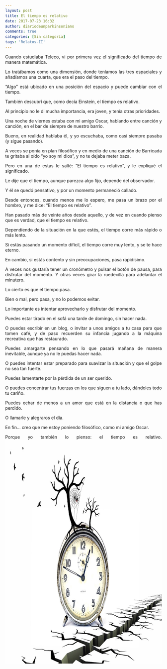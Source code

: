 ```yaml
---
layout: post
title: El tiempo es relativo
date: 2017-07-23 16:32
author: diariodeunparkinsoniano
comments: true
categories: [Sin categoría]
tags: 'Relatos-II'
---
```

<p style="text-align:justify;">Cuando estudiaba Teleco, vi por primera vez el significado del tiempo de manera matemática.</p>
<p style="text-align:justify;">Lo tratábamos como una dimensión, donde teníamos las tres espaciales y añadíamos una cuarta, que era el paso del tiempo.</p>
<p style="text-align:justify;">“Algo” está ubicado en una posición del espacio y puede cambiar con el tiempo.</p>
<p style="text-align:justify;">También descubrí que, como decía Einstein, el tiempo es relativo.</p>
<p style="text-align:justify;">Al principio no le di mucha importancia, era joven, y tenía otras prioridades.</p>
<p style="text-align:justify;">Una noche de viernes estaba con mi amigo Oscar, hablando entre canción y canción, en el bar de siempre de nuestro barrio.</p>
<p style="text-align:justify;">Bueno, en realidad hablaba él, y yo escuchaba, como casi siempre pasaba (y sigue pasando).</p>
<p style="text-align:justify;">A veces se ponía en plan filosófico y en medio de una canción de Barricada te gritaba al oído “yo soy mi dios”, y no te dejaba meter baza.</p>
<p style="text-align:justify;">Pero en una de estas le salté: “El tiempo es relativo”, y le expliqué el significado.</p>
<p style="text-align:justify;">Le dije que el tiempo, aunque parezca algo fijo, depende del observador.</p>
<p style="text-align:justify;">Y él se quedó pensativo, y por un momento permaneció callado.</p>
<p style="text-align:justify;">Desde entonces, cuando menos me lo espero, me pasa un brazo por el hombro, y me dice: “El tiempo es relativo”.</p>
<p style="text-align:justify;">Han pasado más de veinte años desde aquello, y de vez en cuando pienso que es verdad, que el tiempo es relativo.</p>
<p style="text-align:justify;">Dependiendo de la situación en la que estés, el tiempo corre más rápido o más lento.</p>
<p style="text-align:justify;">Si estás pasando un momento difícil, el tiempo corre muy lento, y se te hace eterno.</p>
<p style="text-align:justify;">En cambio, si estás contento y sin preocupaciones, pasa rapidísimo.</p>
<p style="text-align:justify;">A veces nos gustaría tener un cronómetro y pulsar el botón de pausa, para disfrutar del momento. Y otras veces girar la ruedecilla para adelantar el minutero.</p>
<p style="text-align:justify;">Lo cierto es que el tiempo pasa.</p>
<p style="text-align:justify;">Bien o mal, pero pasa, y no lo podemos evitar.</p>
<p style="text-align:justify;">Lo importante es intentar aprovecharlo y disfrutar del momento.</p>
<p style="text-align:justify;">Puedes estar tirado en el sofá una tarde de domingo, sin hacer nada.</p>
<p style="text-align:justify;">O puedes escribir en un blog, o invitar a unos amigos a tu casa para que tomen café, y de paso recuerden su infancia jugando a la máquina recreativa que has restaurado.</p>
<p style="text-align:justify;">Puedes amargarte pensando en lo que pasará mañana de manera inevitable, aunque ya no le puedas hacer nada.</p>
<p style="text-align:justify;">O puedes intentar estar preparado para suavizar la situación y que el golpe no sea tan fuerte.</p>
<p style="text-align:justify;">Puedes lamentarte por la pérdida de un ser querido.</p>
<p style="text-align:justify;">O puedes concentrar tus fuerzas en los que siguen a tu lado, dándoles todo tu cariño.</p>
<p style="text-align:justify;">Puedes echar de menos a un amor que está en la distancia o que has perdido.</p>
<p style="text-align:justify;">O llamarle y alegraros el día.</p>
<p style="text-align:justify;">En fin… creo que me estoy poniendo filosófico, como mi amigo Oscar.</p>
<p style="text-align:justify;">Porque yo también lo pienso: el tiempo es relativo.<img class="img-fluid"  clasXs=" size-full wp-image-307 aligncenter" src="/assets/images/2017/07/clock-474128_960_720.jpg" alt="clock-474128_960_720" width="960" height="720" /></p>
